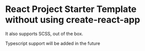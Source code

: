 # React Project Starter Template without using create-react-app

It also supports SCSS, out of the box.

Typescript support will be added in the future